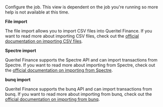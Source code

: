 Configure the job. This view is dependent on the job you're running so more help is not available at this time.

**File import**

The file import allows you to import CSV files into Queritel Finance. If you want to read more about importing CSV files, check out the [official documentation on importing CSV files](https://drive.google.com/open?id=1d87BLpdEY-ATm2Ufb0TeUdJZ2LPXSbR8).

**Spectre import**

Queritel Finance supports the Spectre API and can import transactions from Spectre. If you want to read more about importing from Spectre, check out the [official documentation on importing from Spectre](https://drive.google.com/open?id=1RShdOCpwbLLyWyXTstCxtDqrtiQ5V6VE).

**bunq import**

Queritel Finance supports the bunq API and can import transactions from bunq. If you want to read more about importing from bunq, check out the [official documentation on importing from bunq](https://drive.google.com/open?id=1nnaBc8JLgMP8eO-EfOVMiA60W0R7mZcB).
